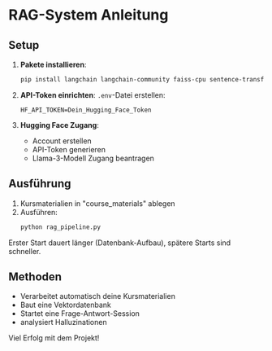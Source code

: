 # RAG-System Anleitung

## Setup

1. **Pakete installieren**:
   ```bash
   pip install langchain langchain-community faiss-cpu sentence-transformers python-dotenv pypdf2 python-docx python-pptx requests
   ```

2. **API-Token einrichten**:
   `.env`-Datei erstellen:
   ```
   HF_API_TOKEN=Dein_Hugging_Face_Token
   ````

4. **Hugging Face Zugang**:
   - Account erstellen
   - API-Token generieren
   - Llama-3-Modell Zugang beantragen

## Ausführung

1. Kursmaterialien in "course_materials" ablegen
3. Ausführen:
   ```bash
   python rag_pipeline.py
   ```

Erster Start dauert länger (Datenbank-Aufbau), spätere Starts sind schneller.

## Methoden
- Verarbeitet automatisch deine Kursmaterialien
- Baut eine Vektordatenbank 
- Startet eine Frage-Antwort-Session
- analysiert Halluzinationen

Viel Erfolg mit dem Projekt!